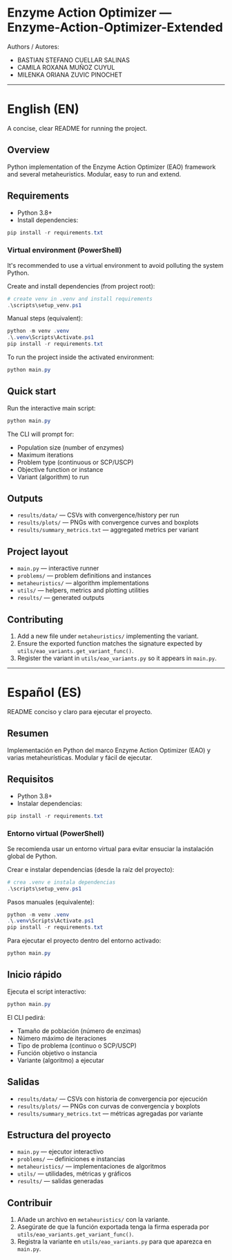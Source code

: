﻿# Enzyme Action Optimizer — Enzyme-Action-Optimizer-Extended

Authors / Autores:

- BASTIAN STEFANO CUELLAR SALINAS
- CAMILA ROXANA MUÑOZ CUYUL
- MILENKA ORIANA ZUVIC PINOCHET

---

English (EN)
=============

A concise, clear README for running the project.

## Overview

Python implementation of the Enzyme Action Optimizer (EAO) framework and several metaheuristics. Modular, easy to run and extend.

## Requirements

- Python 3.8+
- Install dependencies:

```powershell
pip install -r requirements.txt
```

### Virtual environment (PowerShell)

It's recommended to use a virtual environment to avoid polluting the system Python.

Create and install dependencies (from project root):

```powershell
# create venv in .venv and install requirements
.\scripts\setup_venv.ps1
```

Manual steps (equivalent):

```powershell
python -m venv .venv
.\.venv\Scripts\Activate.ps1
pip install -r requirements.txt
```

To run the project inside the activated environment:

```powershell
python main.py
```

## Quick start

Run the interactive main script:

```powershell
python main.py
```

The CLI will prompt for:
- Population size (number of enzymes)
- Maximum iterations
- Problem type (continuous or SCP/USCP)
- Objective function or instance
- Variant (algorithm) to run

## Outputs

- `results/data/` — CSVs with convergence/history per run
- `results/plots/` — PNGs with convergence curves and boxplots
- `results/summary_metrics.txt` — aggregated metrics per variant

## Project layout

- `main.py` — interactive runner
- `problems/` — problem definitions and instances
- `metaheuristics/` — algorithm implementations
- `utils/` — helpers, metrics and plotting utilities
- `results/` — generated outputs

## Contributing

1. Add a new file under `metaheuristics/` implementing the variant.
2. Ensure the exported function matches the signature expected by `utils/eao_variants.get_variant_func()`.
3. Register the variant in `utils/eao_variants.py` so it appears in `main.py`.

---

Español (ES)
===========

README conciso y claro para ejecutar el proyecto.

## Resumen

Implementación en Python del marco Enzyme Action Optimizer (EAO) y varias metaheurísticas. Modular y fácil de ejecutar.

## Requisitos

- Python 3.8+
- Instalar dependencias:

```powershell
pip install -r requirements.txt
```

### Entorno virtual (PowerShell)

Se recomienda usar un entorno virtual para evitar ensuciar la instalación global de Python.

Crear e instalar dependencias (desde la raíz del proyecto):

```powershell
# crea .venv e instala dependencias
.\scripts\setup_venv.ps1
```

Pasos manuales (equivalente):

```powershell
python -m venv .venv
.\.venv\Scripts\Activate.ps1
pip install -r requirements.txt
```

Para ejecutar el proyecto dentro del entorno activado:

```powershell
python main.py
```

## Inicio rápido

Ejecuta el script interactivo:

```powershell
python main.py
```

El CLI pedirá:
- Tamaño de población (número de enzimas)
- Número máximo de iteraciones
- Tipo de problema (continuo o SCP/USCP)
- Función objetivo o instancia
- Variante (algoritmo) a ejecutar

## Salidas

- `results/data/` — CSVs con historia de convergencia por ejecución
- `results/plots/` — PNGs con curvas de convergencia y boxplots
- `results/summary_metrics.txt` — métricas agregadas por variante

## Estructura del proyecto

- `main.py` — ejecutor interactivo
- `problems/` — definiciones e instancias
- `metaheuristics/` — implementaciones de algoritmos
- `utils/` — utilidades, métricas y gráficos
- `results/` — salidas generadas

## Contribuir

1. Añade un archivo en `metaheuristics/` con la variante.
2. Asegúrate de que la función exportada tenga la firma esperada por `utils/eao_variants.get_variant_func()`.
3. Registra la variante en `utils/eao_variants.py` para que aparezca en `main.py`.


